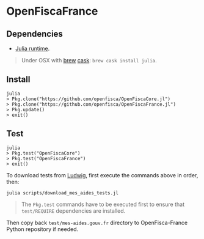 # OpenFiscaFrance

## Dependencies

- [Julia runtime](http://julialang.org/downloads/).

> Under OSX with [brew](http://brew.sh) [cask](http://caskroom.io): `brew cask install julia`.

## Install

    julia
    > Pkg.clone("https://github.com/openfisca/OpenFiscaCore.jl")
    > Pkg.clone("https://github.com/openfisca/OpenFiscaFrance.jl")
    > Pkg.update()
    > exit()

## Test

    julia
    > Pkg.test("OpenFiscaCore")
    > Pkg.test("OpenFiscaFrance")
    > exit()

To download tests from [Ludwig](https://mes-aides.gouv.fr/tests/), first execute the commands above in order, then:

    julia scripts/download_mes_aides_tests.jl

> The `Pkg.test` commands have to be executed first to ensure that `test/REQUIRE` dependencies are installed.

Then copy back `test/mes-aides.gouv.fr` directory to OpenFisca-France Python repository if needed.

